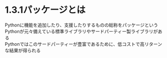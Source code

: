 # 1.3.1パッケージとは

Pythonに機能を追加したり、支援したりするものの総称をパッケージという<br>
Pythonが元々備えている標準ライブラリやサードパーティー製ライブラリがある<br>
Pythonではこのサードパーティーが豊富であるために、低コストで高リターンな結果が得られる<br>